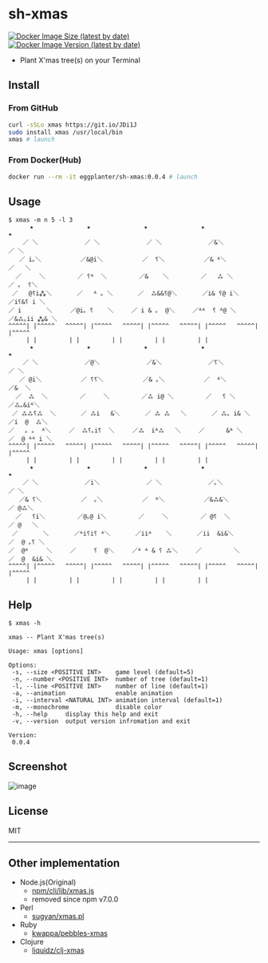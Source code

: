 # sh-xmas

[![Docker Image Size (latest by date)]](https://hub.docker.com/r/eggplanter/sh-xmas
) [![Docker Image Version (latest by date)]](https://hub.docker.com/r/eggplanter/sh-xmas
)

- Plant X'mas tree(s) on your Terminal

## Install

### From GitHub

```bash
curl -sSLo xmas https://git.io/JDi1J
sudo install xmas /usr/local/bin
xmas # launch
```

### From Docker(Hub)

```bash
docker run --rm -it eggplanter/sh-xmas:0.0.4 # launch
```

## Usage

```shellsession
$ xmas -m n 5 -l 3
      ★      	      ★      	      ★      	      ★      	      ★      
    ／ ＼     	    ／ ＼     	    ／ ＼     	    ／&＼     	    ／ ＼     
   ／ i｡＼    	   ／&@i＼    	   ／  ⸮＼    	   ／& ⸛＼    	   ／   ＼    
  ／     ＼   	  ／ ⸮⸛  ＼   	  ／&    ＼   	  ／   ⁂ ＼   	  ／ ｡  ⸮＼   
 ／   @⸮i⁂＼  	 ／   ⸛ ｡ ＼  	 ／  ⁂&&⸮@＼  	 ／i& ⸮@ i＼  	 ／i⸮&⸮ i ＼  
／ i       ＼ 	／@i｡ ⸮    ＼ 	／ i & ｡  @＼ 	／⸛⸛  ⸮ ⸛@ ＼ 	／&⁂｡ii ⁂& ＼ 
^^^^^| |^^^^^	^^^^^| |^^^^^	^^^^^| |^^^^^	^^^^^| |^^^^^	^^^^^| |^^^^^
     | |	     | |	     | |	     | |	     | |
      ★      	      ★      	      ★      	      ★      	      ★      
    ／ ＼     	    ／@＼     	    ／&＼     	    ／⸮＼     	    ／ ＼     
   ／ @i＼    	   ／ ⸮⸮＼    	   ／& ｡＼    	   ／  ⸛＼    	   ／&  ＼    
  ／  ⁂  ＼   	  ／     ＼   	  ／⁂ i@ ＼   	  ／   ⸮ ＼   	  ／⁂｡&i⸛＼   
 ／ ⁂⁂⸮⁂  ＼  	 ／ ⁂i   &＼  	 ／ ⁂ ⁂   ＼  	 ／ ⁂｡ i& ＼  	 ／i  @  ⁂＼  
／   ｡ ｡  ⸛＼ 	／  ⁂⸮｡i⸮  ＼ 	／⁂  i⸛⁂   ＼ 	／      &⸛ ＼ 	／  @ ⸛⸛ i ＼ 
^^^^^| |^^^^^	^^^^^| |^^^^^	^^^^^| |^^^^^	^^^^^| |^^^^^	^^^^^| |^^^^^
     | |	     | |	     | |	     | |	     | |
      ★      	      ★      	      ★      	      ★      	      ★      
    ／ ＼     	    ／i＼     	    ／ ＼     	    ／｡＼     	    ／ ＼     
   ／& ⸮＼    	   ／  ｡＼    	   ／  ⸛＼    	   ／&⁂&＼    	   ／ @⁂＼    
  ／   ⸮i＼   	  ／@｡@ i＼   	  ／     ＼   	  ／ @⸮  ＼   	  ／ @   ＼   
 ／       ＼  	 ／⸛i⸮i⸮ ⸛＼  	 ／ii⸛    ＼  	 ／ii  &i&＼  	 ／  @ ｡⸮ ＼  
／  @⸛     ＼ 	／     ⸮  @＼ 	／⸛ ⸛ & ⸮ ⁂＼ 	／         ＼ 	／  @  &i& ＼ 
^^^^^| |^^^^^	^^^^^| |^^^^^	^^^^^| |^^^^^	^^^^^| |^^^^^	^^^^^| |^^^^^
     | |	     | |	     | |	     | |	     | |
```

## Help

```shellsession
$ xmas -h

xmas -- Plant X'mas tree(s)

Usage: xmas [options]

Options:
 -s, --size <POSITIVE INT>    game level (default=5)
 -n, --number <POSITIVE INT>  number of tree (default=1)
 -l, --line <POSITIVE INT>    number of line (default=1)
 -a, --animation              enable animation
 -i, --interval <NATURAL INT> animation interval (default=1)
 -m, --monochrome             disable color
 -h, --help     display this help and exit
 -v, --version  output version infromation and exit

Version:
 0.0.4
```

## Screenshot

![image](https://user-images.githubusercontent.com/42153744/146652569-d5c218ba-dfe8-4873-90ba-1106517c1d7e.png)

## License

MIT

---

## Other implementation

- Node.js(Original)
  - [npm/cli/lib/xmas.js](https://github.com/npm/cli/blob/v6.14.15/lib/xmas.js)
  - removed since npm v7.0.0
- Perl
  - [sugyan/xmas.pl](https://gist.github.com/sugyan/1011836)
- Ruby
  - [kwappa/pebbles-xmas](https://github.com/kwappa/pebbles-xmas)
- Clojure
  - [liquidz/clj-xmas](https://github.com/liquidz/clj-xmas)

[Docker Image Size (latest by date)]: https://img.shields.io/docker/image-size/eggplanter/sh-xmas
[Docker Image Version (latest by date)]: https://img.shields.io/docker/v/eggplanter/sh-xmas
